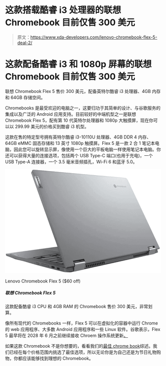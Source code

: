 # 这款搭载酷睿 i3 处理器的联想 Chromebook 目前仅售 300 美元

> 原文：<https://www.xda-developers.com/lenovo-chromebook-flex-5-deal-2/>

# 这款配备酷睿 i3 和 1080p 屏幕的联想 Chromebook 目前仅售 300 美元

联想 Chromebook Flex 5 售价 300 美元，配备英特尔酷睿 i3 处理器、4GB 内存和 64GB 存储空间。

Chromebooks 是最受欢迎的电脑之一，这要归功于其简单的设计、与谷歌服务的集成以及广泛的 Android 应用支持。目前较好的中端机型之一是联想 Chromebook Flex 5，配有第 10 代英特尔处理器和 1080p 大触摸屏，现在你可以以 299.99 美元的价格买到酷睿 i3 机型。

这款在售的特定型号拥有英特尔酷睿 i3-10110U 处理器、4GB DDR 4 内存、64GB eMMC 固态存储和 13 英寸 1080p 触摸屏。Flex 5 是一款 2 合 1 笔记本电脑，因此您可以旋转显示屏，像使用一个巨大的平板电脑一样使用笔记本电脑。你还可以获得大量的连接选项，包括两个 USB Type-C 端口(也用于充电)，一个 USB Type-A 连接器，一个 3.5 毫米音频插孔，Wi-Fi 6 和蓝牙 5.0。

 <picture>![This entry-level laptop has an Intel Pentium CPU, 4GB of RAM and 32GB of eMMC storage. It's got a sharp Full HD display with touch and pen support, so it's still a great choice.](img/e6208de1805d0b4314dde69c460964df.png)</picture> 

Lenovo Chromebook Flex 5 ($60 off)

##### 联想 Chromebook Flex 5

这款配备酷睿 i3 CPU 和 4GB RAM 的 Chromebook 售价 300 美元，非常划算。

像所有现代的 Chromebooks 一样，Flex 5 可以在虚拟化的容器中运行 Chrome 的 web 应用程序、大多数 Android 应用程序和一些 Linux 软件。谷歌表示，Flex 5 最早将在 2028 年 6 月之前继续接收 Chroem 操作系统更新[。](https://support.google.com/chrome/a/answer/6220366?hl=en#zippy=%2Clenovo)

如果这款 Chromebook 不是你想要的，看看我们的[最佳 chrome book](https://www.xda-developers.com/best-chromebooks/)综述。我们已经在每个价格范围内挑选了最佳选项，所以无论你是为自己还是为节日礼物购物，你都应该能够找到理想的 Chromebook。